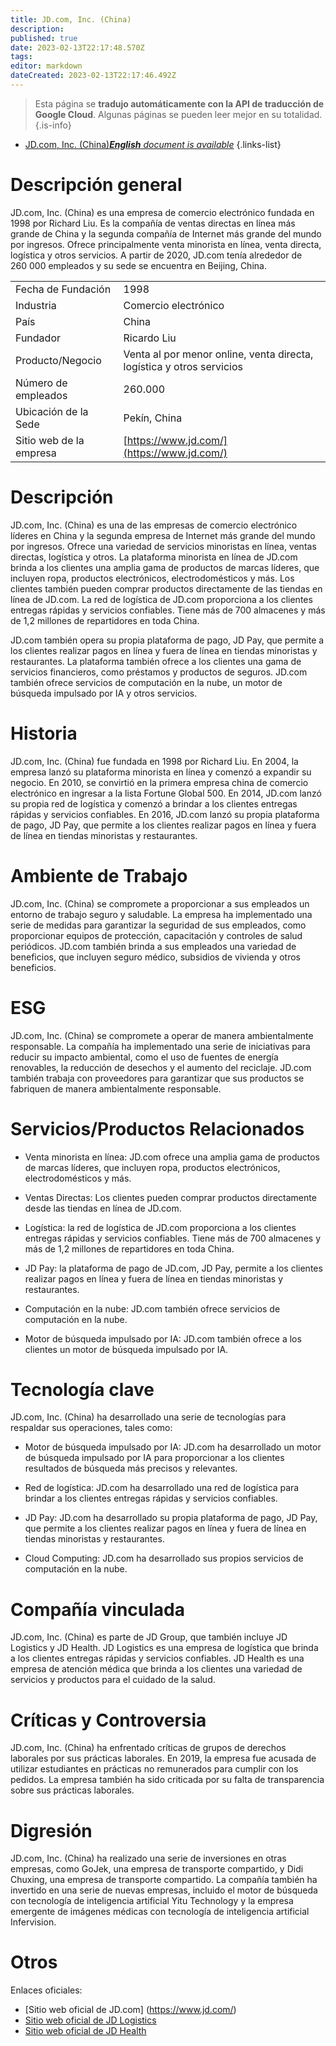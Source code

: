 ```yaml
---
title: JD.com, Inc. (China)
description: 
published: true
date: 2023-02-13T22:17:48.570Z
tags: 
editor: markdown
dateCreated: 2023-02-13T22:17:46.492Z
---
```


> Esta página se **tradujo automáticamente con la API de traducción de Google Cloud**.
Algunas páginas se pueden leer mejor en su totalidad.{.is-info}



- [JD.com, Inc. (China)***English** document is available*](/en/Knowledge-base/Dictionary/Company/jd-com-inc-china)
{.links-list}



# Descripción general

JD.com, Inc. (China) es una empresa de comercio electrónico fundada en 1998 por Richard Liu. Es la compañía de ventas directas en línea más grande de China y la segunda compañía de Internet más grande del mundo por ingresos. Ofrece principalmente venta minorista en línea, venta directa, logística y otros servicios. A partir de 2020, JD.com tenía alrededor de 260 000 empleados y su sede se encuentra en Beijing, China.

| | |
| --- | --- |
| Fecha de Fundación | 1998 |
| Industria | Comercio electrónico |
| País | China |
| Fundador | Ricardo Liu |
| Producto/Negocio | Venta al por menor online, venta directa, logística y otros servicios |
| Número de empleados | 260.000 |
| Ubicación de la Sede | Pekín, China |
| Sitio web de la empresa | [https://www.jd.com/](https://www.jd.com/) |

# Descripción

JD.com, Inc. (China) es una de las empresas de comercio electrónico líderes en China y la segunda empresa de Internet más grande del mundo por ingresos. Ofrece una variedad de servicios minoristas en línea, ventas directas, logística y otros. La plataforma minorista en línea de JD.com brinda a los clientes una amplia gama de productos de marcas líderes, que incluyen ropa, productos electrónicos, electrodomésticos y más. Los clientes también pueden comprar productos directamente de las tiendas en línea de JD.com. La red de logística de JD.com proporciona a los clientes entregas rápidas y servicios confiables. Tiene más de 700 almacenes y más de 1,2 millones de repartidores en toda China.

JD.com también opera su propia plataforma de pago, JD Pay, que permite a los clientes realizar pagos en línea y fuera de línea en tiendas minoristas y restaurantes. La plataforma también ofrece a los clientes una gama de servicios financieros, como préstamos y productos de seguros. JD.com también ofrece servicios de computación en la nube, un motor de búsqueda impulsado por IA y otros servicios.

# Historia

JD.com, Inc. (China) fue fundada en 1998 por Richard Liu. En 2004, la empresa lanzó su plataforma minorista en línea y comenzó a expandir su negocio. En 2010, se convirtió en la primera empresa china de comercio electrónico en ingresar a la lista Fortune Global 500. En 2014, JD.com lanzó su propia red de logística y comenzó a brindar a los clientes entregas rápidas y servicios confiables. En 2016, JD.com lanzó su propia plataforma de pago, JD Pay, que permite a los clientes realizar pagos en línea y fuera de línea en tiendas minoristas y restaurantes.

# Ambiente de Trabajo

JD.com, Inc. (China) se compromete a proporcionar a sus empleados un entorno de trabajo seguro y saludable. La empresa ha implementado una serie de medidas para garantizar la seguridad de sus empleados, como proporcionar equipos de protección, capacitación y controles de salud periódicos. JD.com también brinda a sus empleados una variedad de beneficios, que incluyen seguro médico, subsidios de vivienda y otros beneficios.

# ESG

JD.com, Inc. (China) se compromete a operar de manera ambientalmente responsable. La compañía ha implementado una serie de iniciativas para reducir su impacto ambiental, como el uso de fuentes de energía renovables, la reducción de desechos y el aumento del reciclaje. JD.com también trabaja con proveedores para garantizar que sus productos se fabriquen de manera ambientalmente responsable.

# Servicios/Productos Relacionados

- Venta minorista en línea: JD.com ofrece una amplia gama de productos de marcas líderes, que incluyen ropa, productos electrónicos, electrodomésticos y más.

- Ventas Directas: Los clientes pueden comprar productos directamente desde las tiendas en línea de JD.com.

- Logística: la red de logística de JD.com proporciona a los clientes entregas rápidas y servicios confiables. Tiene más de 700 almacenes y más de 1,2 millones de repartidores en toda China.

- JD Pay: la plataforma de pago de JD.com, JD Pay, permite a los clientes realizar pagos en línea y fuera de línea en tiendas minoristas y restaurantes.

- Computación en la nube: JD.com también ofrece servicios de computación en la nube.

- Motor de búsqueda impulsado por IA: JD.com también ofrece a los clientes un motor de búsqueda impulsado por IA.

# Tecnología clave

JD.com, Inc. (China) ha desarrollado una serie de tecnologías para respaldar sus operaciones, tales como:

- Motor de búsqueda impulsado por IA: JD.com ha desarrollado un motor de búsqueda impulsado por IA para proporcionar a los clientes resultados de búsqueda más precisos y relevantes.

- Red de logística: JD.com ha desarrollado una red de logística para brindar a los clientes entregas rápidas y servicios confiables.

- JD Pay: JD.com ha desarrollado su propia plataforma de pago, JD Pay, que permite a los clientes realizar pagos en línea y fuera de línea en tiendas minoristas y restaurantes.

- Cloud Computing: JD.com ha desarrollado sus propios servicios de computación en la nube.

# Compañía vinculada

JD.com, Inc. (China) es parte de JD Group, que también incluye JD Logistics y JD Health. JD Logistics es una empresa de logística que brinda a los clientes entregas rápidas y servicios confiables. JD Health es una empresa de atención médica que brinda a los clientes una variedad de servicios y productos para el cuidado de la salud.

# Críticas y Controversia

JD.com, Inc. (China) ha enfrentado críticas de grupos de derechos laborales por sus prácticas laborales. En 2019, la empresa fue acusada de utilizar estudiantes en prácticas no remunerados para cumplir con los pedidos. La empresa también ha sido criticada por su falta de transparencia sobre sus prácticas laborales.

# Digresión

JD.com, Inc. (China) ha realizado una serie de inversiones en otras empresas, como GoJek, una empresa de transporte compartido, y Didi Chuxing, una empresa de transporte compartido. La compañía también ha invertido en una serie de nuevas empresas, incluido el motor de búsqueda con tecnología de inteligencia artificial Yitu Technology y la empresa emergente de imágenes médicas con tecnología de inteligencia artificial Infervision.

# Otros

Enlaces oficiales:
- [Sitio web oficial de JD.com] (https://www.jd.com/)
- [Sitio web oficial de JD Logistics](https://www.jdlogistics.com/)
- [Sitio web oficial de JD Health](https://www.jdhealth.com/)
